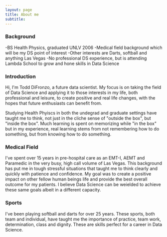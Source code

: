 ```yaml
---
layout: page
title: About me
subtitle: 
---
```


### Background
 -BS Health Physics, graduated UNLV 2006
 -Medical field background which will be my DS point of interest
 -Other interests are Darts, softball and anything Las Vegas
 -No professional DS experience, but is attending Lambda School to grow and hone skills in Data Science
 
### Introduction
Hi, I'm Todd DiFronzo, a future data scientist. My focus is on taking the field of Data Science and applying it to those interests in my life, both professional and leisure, to create positive and real life changes, with the hopes that future enthusiasts can benefit from.

Studying Health Phyiscs in both the undegrad and graduate settings have taught me to think, not just in the cliche sense of "outside the box", but "inside the box". Much learning is spent on memorizing while "in the box" but in my experience, real learning stems from not remembering how to do something, but from knowing how to do something.

### Medical Field
I've spent over 15 years in pre-hospital care as an EMT-I, AEMT and Paramedic in the very busy, high call volume of Las Vegas. This background has put me in tough stressful situations that taught me to think clearly and quickly with patience and confidence. My goal was to create a positive impact on other fellow human beings life and provide the best overall outcome for my patients. I believe Data Science can be weielded to achieve these same goals albeit in a different capacity.

### Sports
I've been playing softball and darts for over 25 years. These sports, both team and individual, have taught me the importance of practice, team work, determination, class and dignity. These are skills perfect for a career in Data Science.




